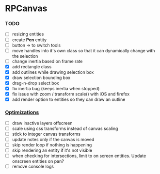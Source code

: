 # RPCanvas
### TODO
- [ ] resizing entities
- [ ] create **Pen** entity
- [ ] button -> to switch tools
- [ ] move handles into it's own class so that it can dynamically change with the selection
- [ ] change inertia based on frame rate
- [X] add rectangle class
- [X] add outlines while drawing selection box
- [X] draw selection bounding box
- [X] drag-n-drop select box
- [X] fix inertia bug (keeps inertia when stopped)
- [X] fix issue with zoom / transform scale() with iOS and firefox
- [X] add render option to entities so they can draw an outline

### [Optimizations](https://developer.mozilla.org/en-US/docs/Web/API/Canvas_API/Tutorial/Optimizing_canvas)
- [ ] draw inactive layers offscreen
- [ ] scale using css transforms instead of canvas scaling
- [ ] stick to integer canvas transforms
- [ ] update notes only if the canvas is moved
- [ ] skip render loop if nothing is happening
- [ ] skip rendering an entity if it's not visible
- [ ] when checking for intersections, limit to on screen entities. Update onscreen entities on pan?
- [ ] remove console logs